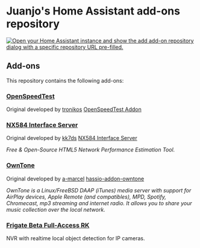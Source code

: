 # Juanjo's Home Assistant add-ons repository

[![Open your Home Assistant instance and show the add add-on repository dialog with a specific repository URL pre-filled.](https://my.home-assistant.io/badges/supervisor_add_addon_repository.svg)](https://my.home-assistant.io/redirect/supervisor_add_addon_repository/?repository_url=https%3A%2F%2Fgithub.com%2FjuanjoSanz%2Fhome-assistant-addons)

## Add-ons

This repository contains the following add-ons:

### [OpenSpeedTest](./openspeedtest)

Original developed by [tronikos](https://github.com/tronikos) [OpenSpeedTest Addon](https://github.com/tronikos/home-assistant-addons)

### [NX584 Interface Server](./nx584)

Original developed by [kk7ds](https://github.com/kk7ds) [NX584 Interface Server](https://github.com/kk7ds/pynx584)

_Free & Open-Source HTML5 Network Performance Estimation Tool._


### [OwnTone](./onetone)

Original developed by [a-marcel](https://github.com/a-marcel) [hassio-addon-owntone](https://github.com/a-marcel/hassio-addon-owntone/)

_OwnTone is a Linux/FreeBSD DAAP (iTunes) media server with support for AirPlay devices, Apple Remote (and compatibles), MPD, Spotify, Chromecast, mp3 streaming and internet radio. It allows you to share your music collection over the local network._

### [Frigate Beta Full-Access RK](./frigate_fa_beta_rk)

NVR with realtime local object detection for IP cameras.